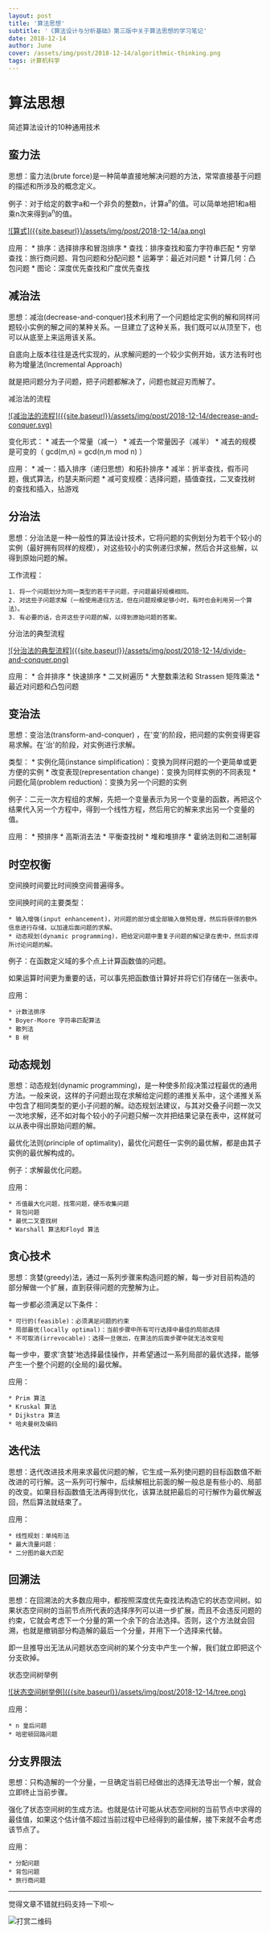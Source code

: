 ```yaml
---
layout: post
title: '算法思想'
subtitle: '《算法设计与分析基础》第三版中关于算法思想的学习笔记'
date: 2018-12-14
author: June
cover: /assets/img/post/2018-12-14/algorithmic-thinking.png
tags: 计算机科学
---
```


# 算法思想

简述算法设计的10种通用技术

## 蛮力法

思想：蛮力法(brute force)是一种简单直接地解决问题的方法，常常直接基于问题的描述和所涉及的概念定义。

例子：对于给定的数字a和一个非负的整数n，计算a<sup>n</sup>的值。可以简单地把1和a相乘n次来得到a<sup>n</sup>的值。

<a data-fancybox="gallery" href="{{site.baseurl}}/assets/img/post/2018-12-14/aa.png">
![算式]({{site.baseurl}}/assets/img/post/2018-12-14/aa.png)
</a>

应用：
	* 排序：选择排序和冒泡排序
	* 查找：排序查找和蛮力字符串匹配
	* 穷举查找：旅行商问题、背包问题和分配问题
	* 运筹学：最近对问题
	* 计算几何：凸包问题
	* 图论：深度优先查找和广度优先查找

## 减治法

思想：减治(decrease-and-conquer)技术利用了一个问题给定实例的解和同样问题较小实例的解之间的某种关系。一旦建立了这种关系，我们既可以从顶至下，也可以从底至上来运用该关系。

自底向上版本往往是迭代实现的，从求解问题的一个较少实例开始，该方法有时也称为增量法(Incremental Approach)

就是把问题分为子问题，把子问题都解决了，问题也就迎刃而解了。

减治法的流程

<a data-fancybox="gallery" href="{{site.baseurl}}/assets/img/post/2018-12-14/decrease-and-conquer.svg">
![减治法的流程]({{site.baseurl}}/assets/img/post/2018-12-14/decrease-and-conquer.svg)
</a>

变化形式：
	* 减去一个常量（减一）
	* 减去一个常量因子（减半）
	* 减去的规模是可变的（ gcd(m,n) = gcd(n,m mod n) ）

应用：
	* 减一：插入排序（递归思想）和拓扑排序
	* 减半：折半查找，假币问题，俄式算法，约瑟夫斯问题
	* 减可变规模：选择问题，插值查找，二叉查找树的查找和插入，拈游戏

## 分治法

思想：分治法是一种一般性的算法设计技术，它将问题的实例划分为若干个较小的实例（最好拥有同样的规模），对这些较小的实例递归求解，然后合并这些解，以得到原始问题的解。

工作流程：

	1. 将一个问题划分为同一类型的若干子问题，子问题最好规模相同。
	2. 对这些子问题求解（一般使用递归方法，但在问题规模足够小时，有时也会利用另一个算法）。
	3. 有必要的话，合并这些子问题的解，以得到原始问题的答案。

分治法的典型流程

<a data-fancybox="gallery" href="{{site.baseurl}}/assets/img/post/2018-12-14/divide-and-conquer.png">
![分治法的典型流程]({{site.baseurl}}/assets/img/post/2018-12-14/divide-and-conquer.png)
</a>

应用：
	* 合并排序
	* 快速排序
	* 二叉树遍历
	* 大整数乘法和 Strassen 矩阵乘法
	* 最近对问题和凸包问题

## 变治法

思想：变治法(transform-and-conquer) ，在'变'的阶段，把问题的实例变得更容易求解。在'治'的阶段，对实例进行求解。

类型：
	* 实例化简(instance simplification)：变换为同样问题的一个更简单或更方便的实例
	* 改变表现(representation change)：变换为同样实例的不同表现
	* 问题化简(problem reduction)：变换为另一个问题的实例

例子：二元一次方程组的求解，先把一个变量表示为另一个变量的函数，再把这个结果代入另一个方程中，得到一个线性方程，然后用它的解来求出另一个变量的值。

应用：
	* 预排序
	* 高斯消去法
	* 平衡查找树
	* 堆和堆排序
	* 霍纳法则和二进制幂

## 时空权衡

空间换时间要比时间换空间普遍得多。

空间换时间的主要类型：

	* 输入增强(input enhancement)，对问题的部分或全部输入做预处理，然后将获得的额外信息进行存储，以加速后面问题的求解。
	* 动态规划(dynamic programming)，把给定问题中重复子问题的解记录在表中，然后求得所讨论问题的解。

例子：在函数定义域的多个点上计算函数值的问题。

如果运算时间更为重要的话，可以事先把函数值计算好并将它们存储在一张表中。

应用：

	* 计数法排序
	* Boyer-Moore 字符串匹配算法
	* 散列法
	* B 树


## 动态规划

思想：动态规划(dynamic programming)，是一种使多阶段决策过程最优的通用方法。一般来说，这样的子问题出现在求解给定问题的递推关系中，这个递推关系中包含了相同类型的更小子问题的解。动态规划法建议，与其对交叠子问题一次又一次地求解，还不如对每个较小的子问题只解一次并把结果记录在表中，这样就可以从表中得出原始问题的解。

最优化法则(principle of optimality)，最优化问题任一实例的最优解，都是由其子实例的最优解构成的。

例子：求解最优化问题。

应用：

	* 币值最大化问题，找零问题，硬币收集问题
	* 背包问题
	* 最优二叉查找树
	* Warshall 算法和Floyd 算法

## 贪心技术

思想：贪婪(greedy)法，通过一系列步骤来构造问题的解，每一步对目前构造的部分解做一个扩展，直到获得问题的完整解为止。

每一步都必须满足以下条件：
	
	* 可行的(feasible)：必须满足问题的约束
	* 局部最优(locally optimal)：当前步骤中所有可行选择中最佳的局部选择
	* 不可取消(irrevocable)：选择一旦做出，在算法的后面步骤中就无法改变啦

每一步中，要求'贪婪'地选择最佳操作，并希望通过一系列局部的最优选择，能够产生一个整个问题的(全局的)最优解。

应用：

	* Prim 算法
	* Kruskal 算法
	* Dijkstra 算法
	* 哈夫曼树及编码

## 迭代法

思想：迭代改进技术用来求最优问题的解，它生成一系列使问题的目标函数值不断改进的可行解。这一系列可行解中，后续解相比前面的解一般总是有些小的、局部的改变。如果目标函数值无法再得到优化，该算法就把最后的可行解作为最优解返回，然后算法就结束了。

应用：

	* 线性规划：单纯形法
	* 最大流量问题：
	* 二分图的最大匹配

## 回溯法

思想：在回溯法的大多数应用中，都按照深度优先查找法构造它的状态空间树。如果状态空间树的当前节点所代表的选择序列可以进一步扩展，而且不会违反问题的约束，它就会考虑下一个分量的第一个余下的合法选择。否则，这个方法就会回溯，也就是撤销部分构造解的最后一个分量，并用下一个选择来代替。

即一旦推导出无法从问题状态空间树的某个分支中产生一个解，我们就立即把这个分支砍掉。

状态空间树举例

<a data-fancybox="gallery" href="{{site.baseurl}}/assets/img/post/2018-12-14/tree.png">
![状态空间树举例]({{site.baseurl}}/assets/img/post/2018-12-14/tree.png)
</a>

应用：

	* n 皇后问题
	* 哈密顿回路问题

## 分支界限法

思想：只构造解的一个分量，一旦确定当前已经做出的选择无法导出一个解，就会立即终止当前步骤。

强化了状态空间树的生成方法。也就是估计可能从状态空间树的当前节点中求得的最佳值，如果这个估计值不超过当前过程中已经得到的最佳解，接下来就不会考虑该节点了。

应用：

	* 分配问题
	* 背包问题
	* 旅行商问题


---

觉得文章不错就扫码支持一下呗～

![打赏二维码]({{site.baseurl}}/assets/img/post/pay-qr.jpg)

